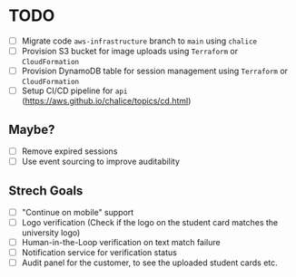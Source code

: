 # TODO

- [ ] Migrate code `aws-infrastructure` branch to `main` using `chalice`
- [ ] Provision S3 bucket for image uploads using `Terraform` or `CloudFormation`
- [ ] Provision DynamoDB table for session management using `Terraform` or `CloudFormation`
- [ ] Setup CI/CD pipeline for `api` (https://aws.github.io/chalice/topics/cd.html)

## Maybe?

- [ ] Remove expired sessions
- [ ] Use event sourcing to improve auditability

## Strech Goals

- [ ] "Continue on mobile" support 
- [ ] Logo verification (Check if the logo on the student card matches the university logo)
- [ ] Human-in-the-Loop verification on text match failure
- [ ] Notification service for verification status
- [ ] Audit panel for the customer, to see the uploaded student cards etc.
